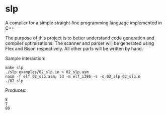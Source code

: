 # slp
A compiler for a simple straight-line programming language implemented in C++

The purpose of this project is to better understand code generation and compiler optimizations. The scanner and parser will be generated using Flex and Bison respectively. All other parts will be written by hand.

Sample interaction:
````
make slp
./slp examples/02_slp.in > 02_slp.asm
nasm -f elf 02_slp.asm; ld -m elf_i386 -s -o 02_slp 02_slp.o
./02_slp
````
Produces:
````
8
7
80
````
